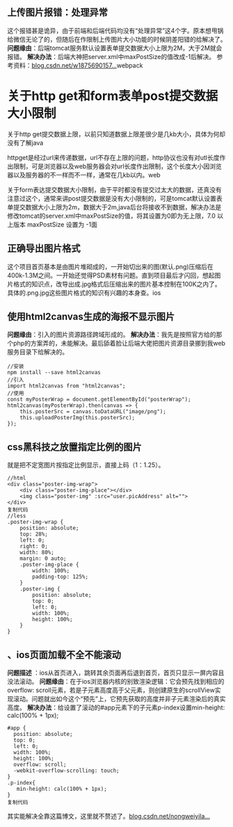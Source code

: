 ## 上传图片报错：处理异常

这个报错甚是诡异，由于前端和后端代码均没有“处理异常”这4个字。原本想甩锅给微信无论了的，但随后在作限制上传图片大小功能的时候阴差阳错的给解决了。
**问题缘由**：后端tomcat服务默认设置表单提交数据大小上限为2M，大于2M就会报错。
**解决办法**：后端大神把server.xml中maxPostSize的值改成-1后解决。
参考资料：[blog.csdn.net/w1875690157…](http://www.javashuo.com/article/p-yyhaqsuz-mx.html)webpack

# 关于http get和form表单post提交数据大小限制

关于http get提交数据上限，以前只知道数据上限差很少是几kb大小，具体为何却没有了解java

httpget是经过url来传递数据，url不存在上限的问题，http协议也没有对utl长度作出限制，可是浏览器以及web服务器会对url长度作出限制，这个长度大小因浏览器以及服务器的不一样而不一样，通常在几kb以内。web

关于form表达提交数据大小限制，由于平时都没有提交过太大的数据，还真没有注意过这个，通常来讲post提交数据是没有大小限制的，可是tomcat默认设置表单提交数据大小上限为2m，数据大于2m,java后台将接收不到数据，解决办法是修改tomcat的server.xml中maxPostSize的值，将其设置为0即为无上限，7.0 以上版本 maxPostSize 设置为 -1面

## 正确导出图片格式

这个项目首页基本是由图片堆砌成的，一开始切出来的图(默认.png)压缩后在400k-1.3M之间。一开始还觉得PSD素材有问题。直到项目最后才闪回，想起图片格式的知识点，改导出成.jpg格式后压缩出来的图片基本控制在100K之内了。具体的.png.jpg这些图片格式的知识有兴趣的本身查。ios

## 使用html2canvas生成的海报不显示图片

**问题缘由**：引入的图片资源路径跨域形成的。
**解决办法**：我先是按照官方给的那个php的方案弄的，未能解决。最后舔着脸让后端大佬把图片资源目录挪到我web服务目录下给解决的。

```
//安装
npm install --save html2canvas
//引入
import html2canvas from "html2canvas";
//使用
const myPosterWrap = document.getElementById("posterWrap");
html2canvas(myPosterWrap).then(canvas => {
    this.posterSrc = canvas.toDataURL("image/png");
    this.uploadPosterImg(this.posterSrc);
});
```

## css黑科技之放置指定比例的图片

就是把不定宽图片按指定比例显示，直接上码（1：1.25）。

```
//html
<div class="poster-img-wrap">
    <div class="poster-img-place"></div>
    <img class="poster-img" :src="user.picAddress" alt="">
</div>
复制代码
//less
.poster-img-wrap {
    position: absolute;
    top: 28%;
    left: 0;
    right: 0;
    width: 80%;
    margin: 0 auto;
    .poster-img-place {
        width: 100%;
        padding-top: 125%;
    }
    .poster-img {
        position: absolute;
        top: 0;
        left: 0;
        width: 100%;
        height: 100%;
    }
}
```

## 、ios页面加载不全不能滚动

**问题描述** ：ios从首页进入，跳转其余页面再后退到首页，首页只显示一屏内容且没法滚动。 **问题缘由**：在于ios浏览器内核的别致渲染逻辑：它会预先找到相应的overflow: scroll元素，若是子元素高度高于父元素，则创建原生的scrollView实现滚动。问题就出如今这个“预先”上，它预先获取的高度并非子元素渲染后的真实高度。 **解决办法**：给设置了滚动的#app元素下的子元素p-index设置min-height: calc(100% + 1px);

```
#app {
  position: absolute;
  top: 0;
  left: 0;
  width: 100%;
  height: 100%;
  overflow: scroll;
  -webkit-overflow-scrolling: touch;
}
.p-index{
   min-height: calc(100% + 1px);
}
复制代码
```

其实能解决全靠这篇博文，这里就不赘述了。[blog.csdn.net/nongweiyila…](http://www.javashuo.com/link?url=https://blog.csdn.net/nongweiyilady/article/details/83039868)

